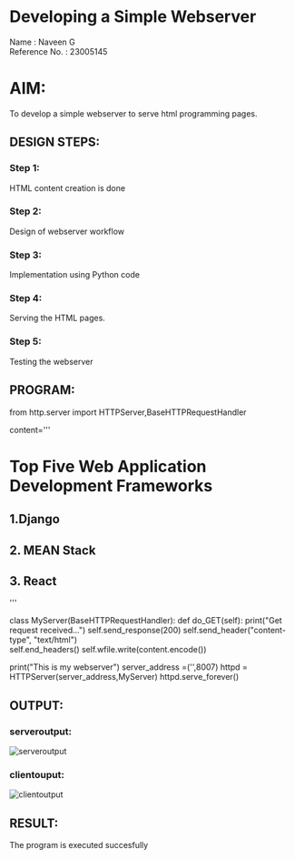# Developing a Simple Webserver
Name : Naveen G\
Reference No. : 23005145

# AIM:

To develop a simple webserver to serve html programming pages.

## DESIGN STEPS:

### Step 1:

HTML content creation is done

### Step 2:

Design of webserver workflow

### Step 3:

Implementation using Python code

### Step 4:

Serving the HTML pages.

### Step 5:

Testing the webserver

## PROGRAM:

from http.server import HTTPServer,BaseHTTPRequestHandler

content='''
<!doctype html>
<html>
<head>
<title> My Web Server</title>
</head>
<body>
<h1>Top Five Web Application Development Frameworks</h1>
<h2>1.Django</h2>
<h2>2. MEAN Stack</h2>
<h2>3. React </h2>
</body>
</html>
'''

class MyServer(BaseHTTPRequestHandler):
    def do_GET(self):
        print("Get request received...")
        self.send_response(200) 
        self.send_header("content-type", "text/html")       
        self.end_headers()
        self.wfile.write(content.encode())

print("This is my webserver") 
server_address =('',8007)
httpd = HTTPServer(server_address,MyServer)
httpd.serve_forever()

## OUTPUT:

### serveroutput:

![serveroutput](https://github.com/Naveenganesan1/webserver/assets/145181288/85c0a4e1-2f36-4906-a11f-c458c3fdaf9a)

### clientouput:
![clientoutput](https://github.com/Naveenganesan1/webserver/assets/145181288/4bd22bd0-acbd-4d7c-883f-732e362fc780)

## RESULT:
The program is executed succesfully

